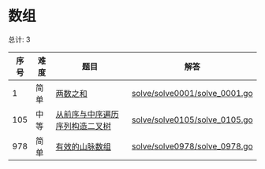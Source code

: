 # 数组

<!--- table -->

总计: 3

| 序号 | 难度 | 题目                                                                                                                          | 解答                                                              |
| ---- | ---- | ----------------------------------------------------------------------------------------------------------------------------- | ----------------------------------------------------------------- |
| 1    | 简单 | [两数之和](https://leetcode-cn.com/problems/two-sum)                                                                          | [solve/solve0001/solve_0001.go](../solve/solve0001/solve_0001.go) |
| 105  | 中等 | [从前序与中序遍历序列构造二叉树](https://leetcode-cn.com/problems/construct-binary-tree-from-preorder-and-inorder-traversal/) | [solve/solve0105/solve_0105.go](../solve/solve0105/solve_0105.go) |
| 978  | 简单 | [有效的山脉数组](https://leetcode-cn.com/problems/valid-mountain-array/)                                                      | [solve/solve0978/solve_0978.go](../solve/solve0978/solve_0978.go) |
